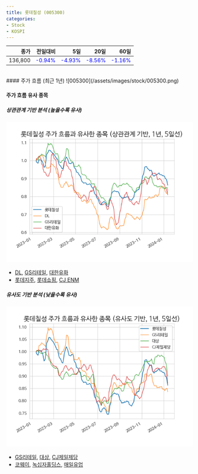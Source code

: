 ```yaml
---
title: 롯데칠성 (005300)
categories:
- Stock
- KOSPI
---
```


|종가|전일대비|5일|20일|60일|
|---:|-------:|--:|---:|---:|
|136,800|<span style="color: blue">-0.94%</span>|<span style="color: blue">-4.93%</span>|<span style="color: blue">-8.56%</span>|<span style="color: blue">-1.16%</span>|

<!-- more -->
<br>
#### 주가 흐름 (최근 1년)
![005300](/assets/images/stock/005300.png)

#### 주가 흐름 유사 종목

##### 상관관계 기반 분석 (높을수록 유사)
![005300](/assets/images/stock/005300_corr.png)
- [DL](/000210/), [GS리테일](/007070/), [대한유화](/006650/)
- [롯데지주](/004990/), [롯데쇼핑](/023530/), [CJ ENM](/035760/)

##### 유사도 기반 분석 (낮을수록 유사)	
![005300](/assets/images/stock/005300_sim.png)
- [GS리테일](/007070/), [대상](/001680/), [CJ제일제당](/097950/)
- [코웨이](/021240/), [녹십자홀딩스](/005250/), [매일유업](/267980/)